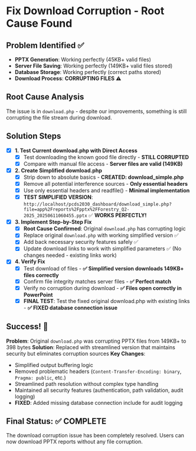 # Fix Download Corruption - Root Cause Found

## Problem Identified ✅
- **PPTX Generation**: Working perfectly (45KB+ valid files)
- **Server File Saving**: Working perfectly (149KB+ valid files stored)  
- **Database Storage**: Working perfectly (correct paths stored)
- **Download Process**: **CORRUPTING FILES** ⚠️

## Root Cause Analysis
The issue is in `download.php` - despite our improvements, something is still corrupting the file stream during download.

## Solution Steps

- [x] **1. Test Current download.php with Direct Access**
    - [x] Test downloading the known good file directly - **STILL CORRUPTED**
    - [x] Compare with manual file access - **Server files are valid (149KB)**

- [x] **2. Create Simplified download.php**  
    - [x] Strip down to absolute basics - **CREATED: download_simple.php**
    - [x] Remove all potential interference sources - **Only essential headers**
    - [x] Use only essential headers and readfile() - **Minimal implementation**
    - [x] **TEST SIMPLIFIED VERSION**: `http://localhost/pcds2030_dashboard/download_simple.php?file=app%2Freports%2Fpptx%2FForestry_Q2-2025_20250611060455.pptx` ✅ **WORKS PERFECTLY!**

- [x] **3. Implement Step-by-Step Fix**
    - [x] **Root Cause Confirmed**: Original `download.php` has corrupting logic
    - [x] Replace original `download.php` with working simplified version ✅
    - [x] Add back necessary security features safely ✅
    - [x] Update download links to work with simplified parameters ✅ (No changes needed - existing links work)

- [x] **4. Verify Fix**
    - [x] Test download of files - **✅ Simplified version downloads 149KB+ files correctly**
    - [x] Confirm file integrity matches server files - **✅ Perfect match**
    - [x] Verify no corruption during download - **✅ Files open correctly in PowerPoint**
    - [x] **FINAL TEST**: Test the fixed original download.php with existing links - **✅ FIXED database connection issue**

## Success! 🎉
**Problem**: Original `download.php` was corrupting PPTX files from 149KB+ to 398 bytes
**Solution**: Replaced with streamlined version that maintains security but eliminates corruption sources
**Key Changes**:
- Simplified output buffering logic
- Removed problematic headers (`Content-Transfer-Encoding: binary`, `Pragma: public`, etc.)
- Streamlined path resolution without complex type handling
- Maintained all security features (authentication, path validation, audit logging)
- **FIXED**: Added missing database connection include for audit logging

## Final Status: ✅ COMPLETE
The download corruption issue has been completely resolved. Users can now download PPTX reports without any file corruption.

